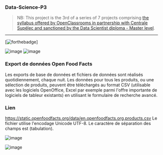 ### Data-Science-P3

> NB: This project is the 3rd of a series of 7 projects comprising [the syllabus offered by OpenClassrooms in partnership with Centrale Supélec and sanctioned by the Data Scientist diploma - Master level](https://openclassrooms.com/fr/paths/164-data-scientist).
___

[![forthebadge](https://forthebadge.com/images/badges/made-with-python.svg)]






![image](https://user-images.githubusercontent.com/37068938/114171530-b04b3500-9934-11eb-8781-1331446019f7.png)
![image](https://user-images.githubusercontent.com/37068938/116997953-cce14f80-acdd-11eb-9e77-1423b171c6a9.png)


### Export de données Open Food Facts
Les exports de base de données et fichiers de données sont réalisés quotidiennement, chaque nuit.
Les données pour tous les produits, ou une sélection de produits, peuvent être téléchargés au format CSV (utilisable avec les logiciels OpenOffice, Excel par exemple parmi l'offre importante de logiciels de tableur existants) en utilisant le formulaire de recherche avancé.

### Lien
https://static.openfoodfacts.org/data/en.openfoodfacts.org.products.csv
Le fichier utilise l'encodage Unicode UTF-8. Le caractère de séparation des champs est <tab> (tabulation).
  
![image](https://user-images.githubusercontent.com/37068938/116998722-ef279d00-acde-11eb-8cda-bc4c34b048fa.png)

![image](https://user-images.githubusercontent.com/37068938/116997848-9f94a180-acdd-11eb-847e-361c2bd2a9cc.png)
